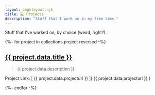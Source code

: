 ```yaml
---
layout: pagelayout.njk
title: 💻 Projects
description: "Stuff that I work on in my free time."
---
```


Stuff that I've worked on, by choice (weird, right?).


{%- for project in collections.project reversed -%}
<div class="project">
<h2><a href="{{ project.url }}">{{ project.data.title }}</a></h2>

> {{ project.data.description }}

Project Link: [ {{ project.data.projecturl }} ]( {{ project.data.projecturl }} )

</div>
{%- endfor -%}
